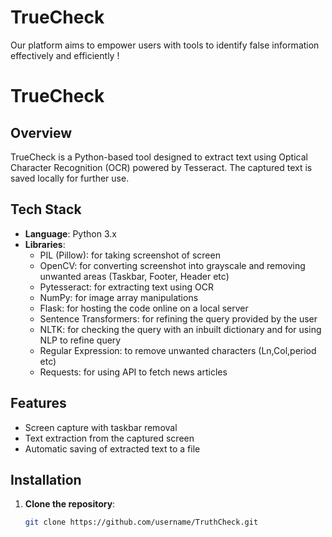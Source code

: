 # TrueCheck
Our platform aims to empower users with tools to identify false information effectively and efficiently ! 
# TrueCheck

## Overview
TrueCheck is a Python-based tool designed to extract text using Optical Character Recognition (OCR) powered by Tesseract. The captured text is saved locally for further use.

## Tech Stack
- **Language**: Python 3.x
- **Libraries**:
  - PIL (Pillow): for taking screenshot of screen 
  - OpenCV: for converting screenshot into grayscale and removing unwanted areas (Taskbar, Footer, Header etc)
  - Pytesseract: for extracting text using OCR
  - NumPy: for image array manipulations
  - Flask: for hosting the code online on a local server
  - Sentence Transformers: for refining the query provided by the user
  - NLTK: for checking the query with an inbuilt dictionary and for using NLP to refine query 
  - Regular Expression: to remove unwanted characters (Ln,Col,period etc)
  - Requests: for using API to fetch news articles 
## Features
- Screen capture with taskbar removal
- Text extraction from the captured screen
- Automatic saving of extracted text to a file

## Installation

1. **Clone the repository**:
   ```bash
   git clone https://github.com/username/TruthCheck.git

